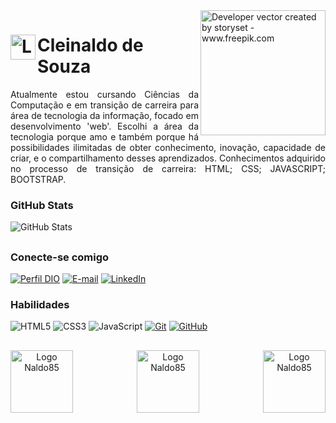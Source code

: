 <img align="right" alt="Developer vector created by storyset - www.freepik.com" height="200" src="https://github.com/Naldo85/Naldo85/assets/82780957/e6cf1be1-9aec-4ed3-8e48-008b39b1ccb3">

<h1>
    <a href="https://github.com/Naldo85">
    <img align="left" alt="Logo Naldo85" width="40px" src="https://github.com/Naldo85/Naldo85/assets/82780957/7d986f92-8b9d-474f-8fbc-ca45510ecac4"></a>
    <span>Cleinaldo de Souza</span>
</h1>
<p align="justify">
Atualmente estou cursando Ciências da Computação e em transição de carreira para área de tecnologia da informação, focado em desenvolvimento 'web'. Escolhi a área da tecnologia porque amo e também porque há possibilidades ilimitadas de obter conhecimento, inovação, capacidade de criar, e o compartilhamento desses aprendizados. Conhecimentos adquirido no processo de transição de carreira:  HTML; CSS; JAVASCRIPT; BOOTSTRAP. 
</p>


### GitHub Stats
![GitHub Stats](https://github-readme-stats.vercel.app/api?username=Naldo85&show_icons=true&theme=noctis_minimus&include_all_commits=true&count_private=true)
##

### Conecte-se comigo
[![Perfil DIO](https://img.shields.io/badge/-Meu%20Perfil%20na%20DIO-457?style=for-the-badge)]([https://web.dio.me/users/scleinaldo85?tab=skills](https://www.dio.me/users/scleinaldo85))
[![E-mail](https://img.shields.io/badge/-Email-000?style=for-the-badge&logo=microsoft-outlook&logoColor=E94D5F)](mailto:scleinaldo85@gmail.com")
[![LinkedIn](https://img.shields.io/badge/-LinkedIn-418?style=for-the-badge&logo=linkedin&logoColor=30A3DC)](https://www.linkedin.com/in/cleinaldo-souza/)

### Habilidades
![HTML5](https://img.shields.io/badge/HTML-457?style=for-the-badge&logo=html5&logoColor=3A3DC)
![CSS3](https://img.shields.io/badge/CSS3-000?style=for-the-badge&logo=css3&logoColor=E94D5F)
![JavaScript](https://img.shields.io/badge/JavaScript-418?style=for-the-badge&logo=javascript&logoColor=30A3DC)
[![Git](https://img.shields.io/badge/Git-000?style=for-the-badge&logo=git&logoColor=E94D5F)](https://git-scm.com/doc) 
[![GitHub](https://img.shields.io/badge/GitHub-457?style=for-the-badge&logo=github&logoColor=30A3DC)](https://docs.github.com/)

##

 <div align="center">
    <img align="left" alt="Logo Naldo85" width="100px" src="https://github.com/Naldo85/Naldo85/assets/82780957/400f1d02-2203-4d45-9701-992918a3c9ae"></a>
    <img align="center" alt="Logo Naldo85" width="100px" src="https://github.com/Naldo85/Naldo85/assets/82780957/400f1d02-2203-4d45-9701-992918a3c9ae"></a>
    <img align="right" alt="Logo Naldo85" width="100px" src="https://github.com/Naldo85/Naldo85/assets/82780957/400f1d02-2203-4d45-9701-992918a3c9ae"></a>
 </div>

  
 
<!---
Naldo85/Naldo85 is a ✨ special ✨ repository because its `README.md` (this file) appears on your GitHub profile.
You can click the Preview link to take a look at your changes.
--->
